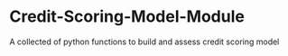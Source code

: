 # Credit-Scoring-Model-Module
A collected of python functions to build and assess credit scoring model
